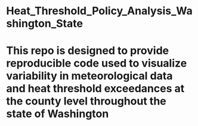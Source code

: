 # Heat_Threshold_Policy_Analysis_Washington_State
# This repo is designed to provide reproducible code used to visualize variability in meteorological data and heat threshold exceedances at the county level throughout the state of Washington
